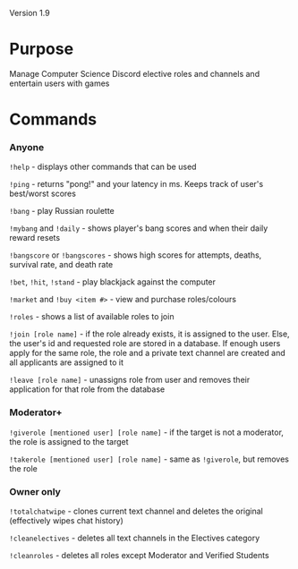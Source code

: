 Version 1.9
# Purpose
Manage Computer Science Discord elective roles and channels and entertain users with games

# Commands
### Anyone
`!help` - displays other commands that can be used

`!ping` - returns "pong!" and your latency in ms. Keeps track of user's best/worst scores

`!bang` - play Russian roulette

`!mybang` and `!daily` - shows player's bang scores and when their daily reward resets

`!bangscore` or `!bangscores` - shows high scores for attempts, deaths, survival rate, and death rate

`!bet`, `!hit`, `!stand` - play blackjack against the computer

`!market` and `!buy <item #>` - view and purchase roles/colours

`!roles` - shows a list of available roles to join

`!join [role name]` - if the role already exists, it is assigned to the user. Else, the user's id and requested role are stored in a database. If enough users apply for the same role, the role and a private text channel are created and all applicants are assigned to it

`!leave [role name]` - unassigns role from user and removes their application for that role from the database

### Moderator+
`!giverole [mentioned user] [role name]` - if the target is not a moderator, the role is assigned to the target  

`!takerole [mentioned user] [role name]` - same as `!giverole`, but removes the role

### Owner only
`!totalchatwipe` - clones current text channel and deletes the original (effectively wipes chat history)

`!cleanelectives` - deletes all text channels in the Electives category

`!cleanroles` - deletes all roles except Moderator and Verified Students
